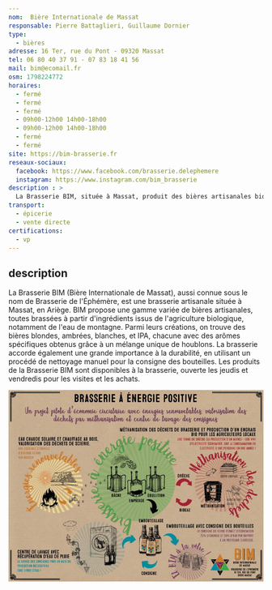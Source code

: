 ```yaml
---
nom:  Bière Internationale de Massat
responsable: Pierre Battaglieri, Guillaume Dornier
type: 
  - bières
adresse: 16 Ter, rue du Pont - 09320 Massat
tel: 06 80 40 37 91 - 07 83 18 41 56 
mail: bim@ecomail.fr
osm: 1798224772
horaires:
  - fermé
  - fermé
  - fermé
  - 09h00-12h00 14h00-18h00
  - 09h00-12h00 14h00-18h00
  - fermé
  - fermé
site: https://bim-brasserie.fr
reseaux-sociaux:
  facebook: https://www.facebook.com/brasserie.delephemere
  instagram: https://www.instagram.com/bim_brasserie
description : >
  La Brasserie BIM, située à Massat, produit des bières artisanales biologiques avec une variété de saveurs incluant blondes, ambrées, blanches et IPA. Elle accorde une attention particulière à la durabilité, notamment en utilisant un procédé manuel pour la consigne des bouteilles.
transport:
  - épicerie
  - vente directe
certifications:
  - vp
---
```


## description

La Brasserie BIM (Bière Internationale de Massat), aussi connue sous le nom de Brasserie de l'Éphémère, est une brasserie artisanale située à Massat, en Ariège. BIM propose une gamme variée de bières artisanales, toutes brassées à partir d'ingrédients issus de l'agriculture biologique, notamment de l'eau de montagne. Parmi leurs créations, on trouve des bières blondes, ambrées, blanches, et IPA, chacune avec des arômes spécifiques obtenus grâce à un mélange unique de houblons. La brasserie accorde également une grande importance à la durabilité, en utilisant un procédé de nettoyage manuel pour la consigne des bouteilles. Les produits de la Brasserie BIM sont disponibles à la brasserie, ouverte les jeudis et vendredis pour les visites et les achats.

![bim-brasserie](./media/bim-brasserie.jpg)
